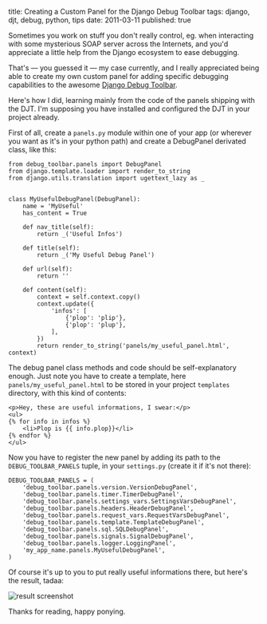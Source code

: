 title: Creating a Custom Panel for the Django Debug Toolbar
tags: django, djt, debug, python, tips
date: 2011-03-11
published: true

Sometimes you work on stuff you don't really control, eg. when interacting with some mysterious SOAP server across the Internets, and you'd appreciate a little help from the Django ecosystem to ease debugging.

That's — you guessed it — my case currently, and I really appreciated being able to create my own custom panel for adding specific debugging capabilities to the awesome [Django Debug Toolbar](https://github.com/robhudson/django-debug-toolbar).

Here's how I did, learning mainly from the code of the panels shipping with the DJT. I'm supposing you have installed and configured the DJT in your project already.

First of all, create a `panels.py` module within one of your app (or wherever you want as it's in your python path) and create a DebugPanel derivated class, like this:

    from debug_toolbar.panels import DebugPanel
    from django.template.loader import render_to_string
    from django.utils.translation import ugettext_lazy as _


    class MyUsefulDebugPanel(DebugPanel):
        name = 'MyUseful'
        has_content = True

        def nav_title(self):
            return _('Useful Infos')

        def title(self):
            return _('My Useful Debug Panel')

        def url(self):
            return ''

        def content(self):
            context = self.context.copy()
            context.update({
                'infos': [
                    {'plop': 'plip'},
                    {'plop': 'plup'},
                ],
            })
            return render_to_string('panels/my_useful_panel.html', context)

The debug panel class methods and code should be self-explanatory enough. Just note you have to create a template, here `panels/my_useful_panel.html` to be stored in your project `templates` directory, with this kind of contents:

    <p>Hey, these are useful informations, I swear:</p>
    <ul>
    {% for info in infos %}
        <li>Plop is {{ info.plop}}</li>
    {% endfor %}
    </ul>

Now you have to register the new panel by adding its path to the `DEBUG_TOOLBAR_PANELS` tuple, in your `settings.py` (create it if it's not there):

    DEBUG_TOOLBAR_PANELS = (
        'debug_toolbar.panels.version.VersionDebugPanel',
        'debug_toolbar.panels.timer.TimerDebugPanel',
        'debug_toolbar.panels.settings_vars.SettingsVarsDebugPanel',
        'debug_toolbar.panels.headers.HeaderDebugPanel',
        'debug_toolbar.panels.request_vars.RequestVarsDebugPanel',
        'debug_toolbar.panels.template.TemplateDebugPanel',
        'debug_toolbar.panels.sql.SQLDebugPanel',
        'debug_toolbar.panels.signals.SignalDebugPanel',
        'debug_toolbar.panels.logger.LoggingPanel',
        'my_app_name.panels.MyUsefulDebugPanel',
    )

Of course it's up to you to put really useful informations there, but here's the result, tadaa:

![result screenshot](http://media.tumblr.com/tumblr_lhfpagXiif1qbt2jc.png)

Thanks for reading, happy ponying.
